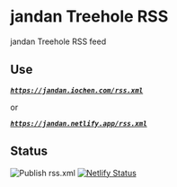 # jandan Treehole RSS
jandan Treehole RSS feed

## Use
[***`https://jandan.iochen.com/rss.xml`***](https://jandan.iochen.com/rss.xml)     

or  

[***`https://jandan.netlify.app/rss.xml`***](https://jandan.netlify.app/rss.xml)  


## Status
![Publish rss.xml](https://github.com/iochen/jandanTreeholeRSS/workflows/Publish%20rss.xml/badge.svg?branch=master)
[![Netlify Status](https://api.netlify.com/api/v1/badges/3cfcf441-7f36-457f-a5e1-294bdb876730/deploy-status)](https://app.netlify.com/sites/jandan/deploys)
